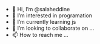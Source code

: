 - 👋 Hi, I’m @salaheddine
- 👀 I’m interested in programation
- 🌱 I’m currently learning js
- 💞️ I’m looking to collaborate on ...
- 📫 How to reach me ...

<!---
salaheddine/salaheddine is a ✨ special ✨ repository because its `README.md` (this file) appears on your GitHub profile.
You can click the Preview link to take a look at your changes.
--->
